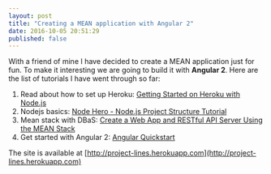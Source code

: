 ```yaml
---
layout: post
title: "Creating a MEAN application with Angular 2"
date: 2016-10-05 20:51:29
published: false
---
```

With a friend of mine I have decided to create a MEAN application just for fun. To make it interesting we are going to build it with **Angular 2**. Here are the list of tutorials I have went through so far:

  1. Read about how to set up Heroku: [Getting Started on Heroku with Node.js](https://devcenter.heroku.com/articles/getting-started-with-nodejs#introduction)
  2. Nodejs basics: [Node Hero - Node.js Project Structure Tutorial](https://blog.risingstack.com/node-hero-node-js-project-structure-tutorial/)
  3. Mean stack with DBaS: [Create a Web App and RESTful API Server Using the MEAN Stack](https://devcenter.heroku.com/articles/mean-apps-restful-api)
  4. Get started with Angular 2: [Angular Quickstart](https://angular.io/docs/ts/latest/quickstart.html#!#create-and-configure)

The site is available at [http://project-lines.herokuapp.com](http://project-lines.herokuapp.com)